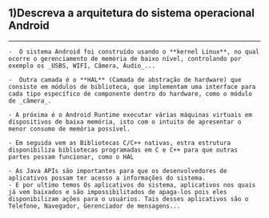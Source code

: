 ## 1)Descreva a arquitetura do sistema operacional Android
---

    -  O sistema Android foi construído usando o **kernel Linux**, no qual ocorre o gerenciamento de memória de baixo nível, controlando por exemplo os _USBS, WIFI, Câmera, Áudio_... 
    
    -  Outra camada é o **HAL** (Camada de abstração de hardware) que consiste em módulos de biblioteca, que implementam uma interface para cada tipo específico de componente dentro do hardware, como o módulo de _câmera_.
    
    - A próxima é o Android Runtime executar várias máquinas virtuais em dispositivos de baixa memória, isto com o intuito de apresentar o menor consumo de memória possível.
    
    - Em seguida vem as Bibliotecas C/C++ nativas, estra estrutura disponibiliza bibliotecas programadas em C e C++ para que outras partes possam funcionar, como o HAL

    - As Java APIs são importantes para que os desenvolvedores de aplicativos possam ter acesso a informações do sistema.
    - E por ultimo temos Os aplicativos do sistema, aplicativos nos quais já vem baixados e são impossibilitados de apaga-los pois eles disponibilizam ações para o usuários. Tais desses aplicativos são o Telefone, Navegador, Gerenciador de mensagens...